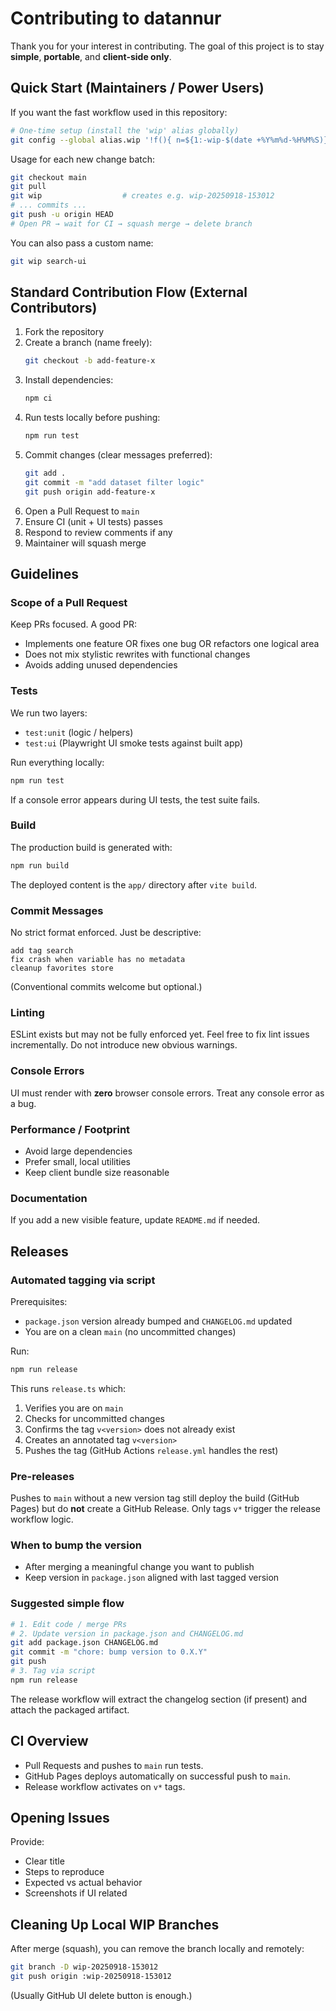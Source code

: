 # Contributing to datannur

Thank you for your interest in contributing. The goal of this project is to stay **simple**, **portable**, and **client-side only**.

## Quick Start (Maintainers / Power Users)

If you want the fast workflow used in this repository:

```bash
# One-time setup (install the 'wip' alias globally)
git config --global alias.wip '!f(){ n=${1:-wip-$(date +%Y%m%d-%H%M%S)}; git switch -c "$n"; }; f'
```

Usage for each new change batch:

```bash
git checkout main
git pull
git wip                  # creates e.g. wip-20250918-153012
# ... commits ...
git push -u origin HEAD
# Open PR → wait for CI → squash merge → delete branch
```

You can also pass a custom name:

```bash
git wip search-ui
```

## Standard Contribution Flow (External Contributors)

1. Fork the repository
2. Create a branch (name freely):
   ```bash
   git checkout -b add-feature-x
   ```
3. Install dependencies:
   ```bash
   npm ci
   ```
4. Run tests locally before pushing:
   ```bash
   npm run test
   ```
5. Commit changes (clear messages preferred):
   ```bash
   git add .
   git commit -m "add dataset filter logic"
   git push origin add-feature-x
   ```
6. Open a Pull Request to `main`
7. Ensure CI (unit + UI tests) passes
8. Respond to review comments if any
9. Maintainer will squash merge

## Guidelines

### Scope of a Pull Request

Keep PRs focused. A good PR:

- Implements one feature OR fixes one bug OR refactors one logical area
- Does not mix stylistic rewrites with functional changes
- Avoids adding unused dependencies

### Tests

We run two layers:

- `test:unit` (logic / helpers)
- `test:ui` (Playwright UI smoke tests against built app)

Run everything locally:

```bash
npm run test
```

If a console error appears during UI tests, the test suite fails.

### Build

The production build is generated with:

```bash
npm run build
```

The deployed content is the `app/` directory after `vite build`.

### Commit Messages

No strict format enforced. Just be descriptive:

```
add tag search
fix crash when variable has no metadata
cleanup favorites store
```

(Conventional commits welcome but optional.)

### Linting

ESLint exists but may not be fully enforced yet. Feel free to fix lint issues incrementally. Do not introduce new obvious warnings.

### Console Errors

UI must render with **zero** browser console errors. Treat any console error as a bug.

### Performance / Footprint

- Avoid large dependencies
- Prefer small, local utilities
- Keep client bundle size reasonable

### Documentation

If you add a new visible feature, update `README.md` if needed.

## Releases

### Automated tagging via script

Prerequisites:

- `package.json` version already bumped and `CHANGELOG.md` updated
- You are on a clean `main` (no uncommitted changes)

Run:

```bash
npm run release
```

This runs `release.ts` which:

1. Verifies you are on `main`
2. Checks for uncommitted changes
3. Confirms the tag `v<version>` does not already exist
4. Creates an annotated tag `v<version>`
5. Pushes the tag (GitHub Actions `release.yml` handles the rest)

### Pre-releases

Pushes to `main` without a new version tag still deploy the build (GitHub Pages) but do **not** create a GitHub Release. Only tags `v*` trigger the release workflow logic.

### When to bump the version

- After merging a meaningful change you want to publish
- Keep version in `package.json` aligned with last tagged version

### Suggested simple flow

```bash
# 1. Edit code / merge PRs
# 2. Update version in package.json and CHANGELOG.md
git add package.json CHANGELOG.md
git commit -m "chore: bump version to 0.X.Y"
git push
# 3. Tag via script
npm run release
```

The release workflow will extract the changelog section (if present) and attach the packaged artifact.

## CI Overview

- Pull Requests and pushes to `main` run tests.
- GitHub Pages deploys automatically on successful push to `main`.
- Release workflow activates on `v*` tags.

## Opening Issues

Provide:

- Clear title
- Steps to reproduce
- Expected vs actual behavior
- Screenshots if UI related

## Cleaning Up Local WIP Branches

After merge (squash), you can remove the branch locally and remotely:

```bash
git branch -D wip-20250918-153012
git push origin :wip-20250918-153012
```

(Usually GitHub UI delete button is enough.)
